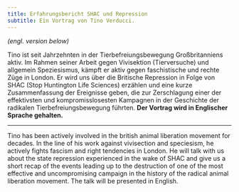 ```yaml
---
title: Erfahrungsbericht SHAC und Repression
subtitle: Ein Vortrag von Tino Verducci.
---
```


*(engl. version below)*

Tino ist seit Jahrzehnten in der Tierbefreiungsbewegung Großbritanniens aktiv. Im Rahmen seiner Arbeit gegen Vivisektion (Tierversuche) und allgemein Speziesismus, kämpft er aktiv gegen faschistische und rechte Züge in London. Er wird uns über die Britische Repression in Folge von SHAC (Stop Huntington Life Sciences) erzählen und eine kurze Zusammenfassung der Ereignisse geben, die zur Zerschlagung einer der effektivsten und kompromisslosesten Kampagnen in der Geschichte der radikalen Tierbefreiungsbewegung führten.
**Der Vortrag wird in Englischer Sprache gehalten.**

---

Tino has been actively involved in the british animal liberation movement for decades. In the line of his work against vivisection and speciesism, he actively fights fascism and right tendencies in London. He will talk with us about the state repression experienced in the wake of SHAC and give us a short recap of the events leading up to the destruction of one of the most effective and uncompromising campaign in the history of the radical animal liberation movement.
The talk will be presented in English.

